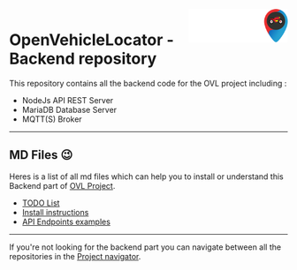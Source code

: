 <a href="https://github.com/eziocangialosi/OpenVehicleLocator">
    <img src="https://raw.githubusercontent.com/eziocangialosi/OVL-Documentation/master/images/OVL_logo_name_white.png" alt="OVL logo" title="OVL" align="right" height="60" />
</a>

# OpenVehicleLocator - Backend repository

This repository contains all the backend code for the OVL project including :

- NodeJs API REST Server
- MariaDB Database Server
- MQTT(S) Broker

---



## MD Files 😉

Heres is a list of all md files which can help you to install or understand this Backend part of [OVL Project](https://github.com/eziocangialosi/OpenVehicleLocator "Link to OVl Project.").

* [TODO List](https://github.com/eziocangialosi/OVL-Backend/blob/master/TODO.md "TODO List of the Backend.")
* [Install instructions](https://github.com/eziocangialosi/OVL-Backend/blob/master/Install/README.md "Install instructions of the Backend.")
* [API Endpoints examples](https://github.com/eziocangialosi/OVL-Backend/tree/master/API)

---



If you're not looking for the backend part you can navigate between all the repositories in the [Project navigator](https://github.com/eziocangialosi/OpenVehicleLocator#project-navigation).
